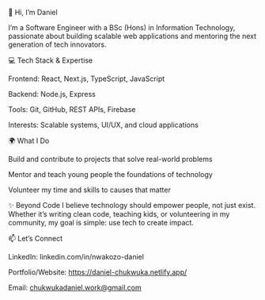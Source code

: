 👋 Hi, I’m Daniel

I’m a Software Engineer with a BSc (Hons) in Information Technology, passionate about building scalable web applications and mentoring the next generation of tech innovators.

💻 Tech Stack & Expertise

Frontend: React, Next.js, TypeScript, JavaScript

Backend: Node.js, Express

Tools: Git, GitHub, REST APIs, Firebase

Interests: Scalable systems, UI/UX, and cloud applications

🌍 What I Do

Build and contribute to projects that solve real-world problems

Mentor and teach young people the foundations of technology

Volunteer my time and skills to causes that matter

✨ Beyond Code
I believe technology should empower people, not just exist. Whether it’s writing clean code, teaching kids, or volunteering in my community, my goal is simple: use tech to create impact.

📫 Let’s Connect

LinkedIn: linkedin.com/in/nwakozo-daniel

Portfolio/Website: https://daniel-chukwuka.netlify.app/

Email: chukwukadaniel.work@gmail.com

